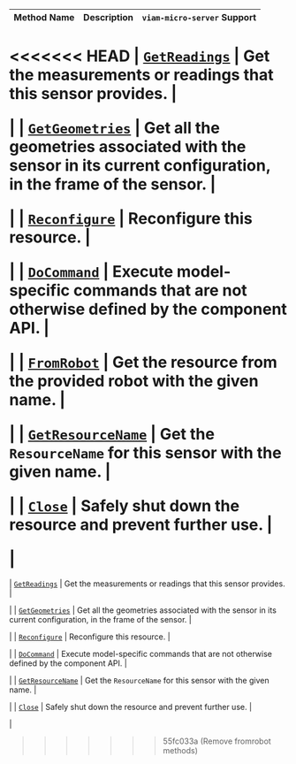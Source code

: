 <!-- prettier-ignore -->
| Method Name | Description | `viam-micro-server` Support |
| ----------- | ----------- | --------------------------- |
<<<<<<< HEAD
| [`GetReadings`](/appendix/apis/components/sensor/#getreadings) | Get the measurements or readings that this sensor provides. | <p class="center-text"><i class="fas fa-check" title="yes"></i></p> |
| [`GetGeometries`](/appendix/apis/components/sensor/#getgeometries) | Get all the geometries associated with the sensor in its current configuration, in the frame of the sensor. | <p class="center-text"><i class="fas fa-times" title="no"></i></p> |
| [`Reconfigure`](/appendix/apis/components/sensor/#reconfigure) | Reconfigure this resource. | <p class="center-text"><i class="fas fa-times" title="no"></i></p> |
| [`DoCommand`](/appendix/apis/components/sensor/#docommand) | Execute model-specific commands that are not otherwise defined by the component API. | <p class="center-text"><i class="fas fa-check" title="yes"></i></p> |
| [`FromRobot`](/appendix/apis/components/sensor/#fromrobot) | Get the resource from the provided robot with the given name. | <p class="center-text"><i class="fas fa-times" title="no"></i></p> |
| [`GetResourceName`](/appendix/apis/components/sensor/#getresourcename) | Get the `ResourceName` for this sensor with the given name. | <p class="center-text"><i class="fas fa-times" title="no"></i></p> |
| [`Close`](/appendix/apis/components/sensor/#close) | Safely shut down the resource and prevent further use. | <p class="center-text"><i class="fas fa-times" title="no"></i></p> |
=======
| [`GetReadings`](/components/sensor/#getreadings) | Get the measurements or readings that this sensor provides. | <p class="center-text"><i class="fas fa-check" title="yes"></i></p> |
| [`GetGeometries`](/components/sensor/#getgeometries) | Get all the geometries associated with the sensor in its current configuration, in the frame of the sensor. | <p class="center-text"><i class="fas fa-times" title="no"></i></p> |
| [`Reconfigure`](/components/sensor/#reconfigure) | Reconfigure this resource. | <p class="center-text"><i class="fas fa-times" title="no"></i></p> |
| [`DoCommand`](/components/sensor/#docommand) | Execute model-specific commands that are not otherwise defined by the component API. | <p class="center-text"><i class="fas fa-check" title="yes"></i></p> |
| [`GetResourceName`](/components/sensor/#getresourcename) | Get the `ResourceName` for this sensor with the given name. | <p class="center-text"><i class="fas fa-times" title="no"></i></p> |
| [`Close`](/components/sensor/#close) | Safely shut down the resource and prevent further use. | <p class="center-text"><i class="fas fa-times" title="no"></i></p> |
>>>>>>> 55fc033a (Remove fromrobot methods)

